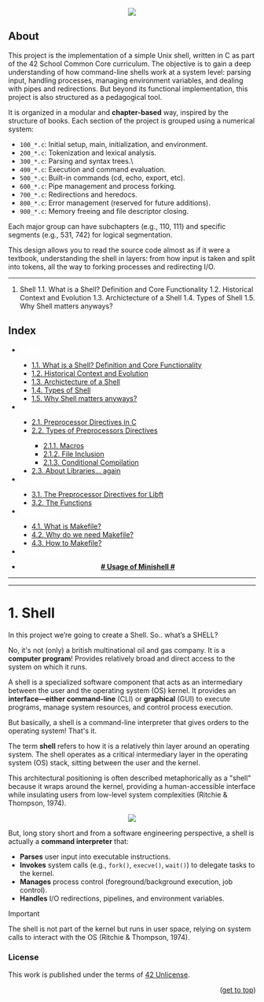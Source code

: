 <!-------Minishell_image-------->
<a name="readme-top"></a>
<p align="center">
	<img src="https://capsule-render.vercel.app/api?type=venom&height=200&color=0ABAB5&text=Minishell&fontAlign=50&fontAlignY=61&animation=fadeIn&fontColor=fcf3f2&fontSize=100" />
</p>

<!-------About-------->

## About

This project is the implementation of a simple Unix shell, written in C as part of the 42 School Common Core curriculum. The objective is to gain a deep understanding of how command-line shells work at a system level: parsing input, handling processes, managing environment variables, and dealing with pipes and redirections.
But beyond its functional implementation, this project is also structured as a pedagogical tool.

It is organized in a modular and **chapter-based** way, inspired by the structure of books. Each section of the project is grouped using a numerical system:

  * `100_*.c`: Initial setup, main, initialization, and environment.
  * `200_*.c`: Tokenization and lexical analysis.
  * `300_*.c`: Parsing and syntax trees.\
  * `400_*.c`: Execution and command evaluation.
  * `500_*.c`: Built-in commands (cd, echo, export, etc).
  * `600_*.c`: Pipe management and process forking.
  * `700_*.c`: Redirections and heredocs.
  * `800_*.c`: Error management (reserved for future additions).
  * `900_*.c`: Memory freeing and file descriptor closing.

Each major group can have subchapters (e.g., 110, 111) and specific segments (e.g., 531, 742) for logical segmentation.

This design allows you to read the source code almost as if it were a textbook, understanding the shell in layers: from how input is taken and split into tokens, all the way to forking processes and redirecting I/O.

----
1. Shell
   1.1. What is a Shell? Definition and Core Functionality
   1.2. Historical Context and Evolution
   1.3. Archictecture of a Shell
   1.4. Types of Shell
   1.5. Why Shell matters anyways?


<!-------Index-------->

## <a name="#index-0">Index</a>

<ul>
	<li><strong><a href="#1-shell" style="color:white">1. Shell </a></strong></li>
	<ul style="list-style-type:disc">
		<li><a href="#11-what-is-a-shell-definition-and-core-funtionality"> 1.1. What is a Shell? Definition and Core Functionality</a></li>
		<li><a href="#12-static-library-and-dynamic-library"> 1.2. Historical Context and Evolution</a></li>
    <li><a href="#13-static-library-and-dynamic-library"> 1.3. Archictecture of a Shell</a></li>
    <li><a href="#14-static-library-and-dynamic-library"> 1.4. Types of Shell</a></li>
    <li><a href="#15-static-library-and-dynamic-library"> 1.5. Why Shell matters anyways?</a></li>
	</ul>
	<li><strong><a href="#-2-preprocessors-" style="color:white">2. Preprocessors </a></strong></li>
	<ul style="list-style-type:disc">
		<li><a href="#-21-preprocessor-directives-in-c-"> 2.1. Preprocessor Directives in C</a></li>
		<li><a href="#22-types-of-preprocessors-directives"> 2.2. Types of Preprocessors Directives</a></li>
  		<ul style="list-style-type:square">
  			<li><a href="#221-macros"> 2.1.1. Macros </a></li>
			<li><a href="#222-file-inclusion"> 2.1.2. File Inclusion </a></li>
			<li><a href="#223-conditional-compilation"> 2.1.3. Conditional Compilation </a></li>
		</ul>
		<li><a href="#23-about-libraries-again"> 2.3. About Libraries... again </a></li>
	</ul>
	<li><strong><a href="#-3-building-our-first-c-library-" style="color:white">3. Building our first C Library </a></strong></li>
	<ul style="list-style-type:disc">
		<li><a href="#-31-the-preprocessor-directives-for-libft-"> 3.1. The Preprocessor Directives for Libft </a></li>
		<li><a href="#-32-the-functions-"> 3.2. The Functions </a></li>	
	</ul>
	<li><strong><a href="#-4-makefile-" style="color:white">4. Makefile </a></strong></li>
 	<ul style="list-style-type:disc">
		<li><a href="#-41-what-is-makefile-"> 4.1. What is Makefile? </a></li>
		<li><a href="#-42-why-do-we-need-makefile-"> 4.2. Why do we need Makefile? </a></li>
		<li><a href="#-43-how-to-makefile-"> 4.3. How to Makefile? </a></li>
 	</ul>
	<li><strong><a href="#-conclusion-" style="color:white">5. Conclusion </a></strong></li>
</ul>

<div align="center">
<ul>
	<li><strong><a href="#usage"> # Usage of Minishell #</a></strong></li>
</ul>
	</div>
 
------------------------------------------------------------------
----
# <a name="#index-1">1. Shell</a>

In this project we’re going to create a Shell. So.. what’s a SHELL?

No, it's not (only) a british multinational oil and gas company. It is a **computer program**! Provides relatively broad and direct access to the system on which it runs. 

A shell is a specialized software component that acts as an intermediary between the user and the operating system (OS) kernel. It provides an **interface—either command-line** (CLI) or **graphical** (GUI) to execute programs, manage system resources, and control process execution.

But basically, a shell is a command-line interpreter that gives orders to the operating system! That's it.

The term **shell** refers to how it is a relatively thin layer around an operating system. The shell operates as a critical intermediary layer in the operating system (OS) stack, sitting between the user and the kernel. 

This architectural positioning is often described metaphorically as a "shell" because it wraps around the kernel, providing a human-accessible interface while insulating users from low-level system complexities (Ritchie & Thompson, 1974).

<div align=center>
	<image src=https://miro.medium.com/v2/resize:fit:4800/format:webp/0*hswntOoInHuT2mKN.png>
</div>


But, long story short and from a software engineering perspective, a shell is actually a **command interpreter** that:

* **Parses** user input into executable instructions.
* **Invokes** system calls (e.g., `fork()`, `execve()`, `wait()`) to delegate tasks to the kernel.
* **Manages** process control (foreground/background execution, job control).
* **Handles** I/O redirections, pipelines, and environment variables.

>[!IMPORTANT]
> The shell is not part of the kernel but runs in user space, relying on system calls to interact with the OS (Ritchie & Thompson, 1974).



### License

This work is published under the terms of <a href="https://github.com/lude-bri/42_Common_Core/blob/main/LICENSE.md">42 Unlicense</a>.

<p align="right">(<a href="#readme-top">get to top</a>)</p>

